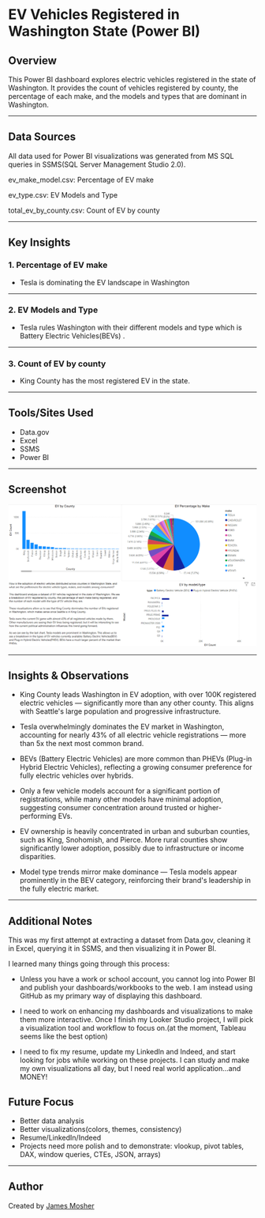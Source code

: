 # EV Vehicles Registered in Washington State (Power BI)

## Overview
This Power BI dashboard explores electric vehicles registered in the state of Washington. It provides the count of vehicles registered by county, the percentage of each make, and the models and types that are dominant in Washington.

---

## Data Sources

All data used for Power BI visualizations was generated from MS SQL queries in SSMS(SQL Server Management Studio 2.0).

ev_make_model.csv: Percentage of EV make

ev_type.csv: EV Models and Type

total_ev_by_county.csv: Count of EV by county

---

## Key Insights

### 1. Percentage of EV make
- Tesla is dominating the EV landscape in Washington

---

### 2. EV Models and Type
- Tesla rules Washington with their different models and type which is Battery Electric Vehicles(BEVs) .

---

### 3. Count of EV by county
- King County has the most registered EV in the state.

---

## Tools/Sites Used
- Data.gov
- Excel
- SSMS
- Power BI

---

## Screenshot
![EV in Washington State](project2dashboard.png)

---

## Insights & Observations

- King County leads Washington in EV adoption, with over 100K registered electric vehicles — significantly more than any other county. This aligns with Seattle's large population and progressive infrastructure.

- Tesla overwhelmingly dominates the EV market in Washington, accounting for nearly 43% of all electric vehicle registrations — more than 5x the next most common brand.

- BEVs (Battery Electric Vehicles) are more common than PHEVs (Plug-in Hybrid Electric Vehicles), reflecting a growing consumer preference for fully electric vehicles over hybrids.

- Only a few vehicle models account for a significant portion of registrations, while many other models have minimal adoption, suggesting consumer concentration around trusted or higher-performing EVs.

- EV ownership is heavily concentrated in urban and suburban counties, such as King, Snohomish, and Pierce. More rural counties show significantly lower adoption, possibly due to infrastructure or income disparities.

- Model type trends mirror make dominance — Tesla models appear prominently in the BEV category, reinforcing their brand's leadership in the fully electric market.

---

## Additional Notes

This was my first attempt at extracting a dataset from Data.gov, cleaning it in Excel, querying it in SSMS, and then visualizing it in Power BI.

I learned many things going through this process:

- Unless you have a work or school account, you cannot log into Power BI and publish your dashboards/workbooks to the web. I am instead using GitHub as my primary way of displaying this dashboard.

- I need to work on enhancing my dashboards and visualizations to make them more interactive. Once I finish my Looker Studio project, I will pick a visualization tool and workflow to focus on.(at the moment, Tableau seems like the best option)

- I need to fix my resume, update my LinkedIn and Indeed, and start looking for jobs while working on these projects. I can study and make my own visualizations all day, but I need real world application...and MONEY!

## Future Focus

- Better data analysis
- Better visualizations(colors, themes, consistency)
- Resume/LinkedIn/Indeed
- Projects need more polish and to demonstrate: vlookup, pivot tables, DAX, window queries, CTEs, JSON, arrays)

---

## Author
Created by [James Mosher](https://www.linkedin.com/)

